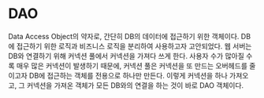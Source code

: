 # DAO
Data Access Object의 약자로, 간단히 DB의 데이터에 접근하기 위한 객체이다. DB에 접근하기 위한 로직과 비즈니스 로직을 분리하여 사용하고자 고안되었다.
웹 서버는 DB와 연결하기 위해 커넥션 풀에서 커넥션을 가져다 쓰게 한다. 사용자 수가 많아질 수록 매우 많은 커넥션이 발생하기 때문에, 커넥션 풀은 커넥션을 또 만드는 오버헤드를 줄이고자 DB에 접근하는 객체를 전용으로 하나만 만든다. 이렇게 커넥션을 하나 가져오고, 그 커넥션을 가져온 객체가 모든 DB와의 연결을 하는 것이 바로 DAO 객체이다.
